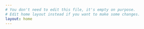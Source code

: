 ```yaml
---
# You don't need to edit this file, it's empty on purpose.
# Edit home layout instead if you want to make some changes.
layout: home
---
```

